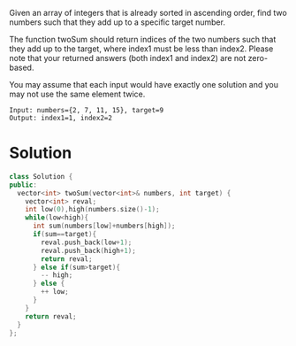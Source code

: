 Given an array of integers that is already sorted in ascending order, find two numbers such that they add up to a specific target number.

The function twoSum should return indices of the two numbers such that they add up to the target, where index1 must be less than index2. Please note that your returned answers (both index1 and index2) are not zero-based.

You may assume that each input would have exactly one solution and you may not use the same element twice.

```
Input: numbers={2, 7, 11, 15}, target=9
Output: index1=1, index2=2
```

# Solution

```cpp
class Solution {
public:
  vector<int> twoSum(vector<int>& numbers, int target) {
    vector<int> reval;
    int low(0),high(numbers.size()-1);
    while(low<high){
      int sum(numbers[low]+numbers[high]);
      if(sum==target){
        reval.push_back(low+1);
        reval.push_back(high+1);
        return reval;
      } else if(sum>target){
        -- high;
      } else {
        ++ low;
      }
    }
    return reval;
  }
};
```
